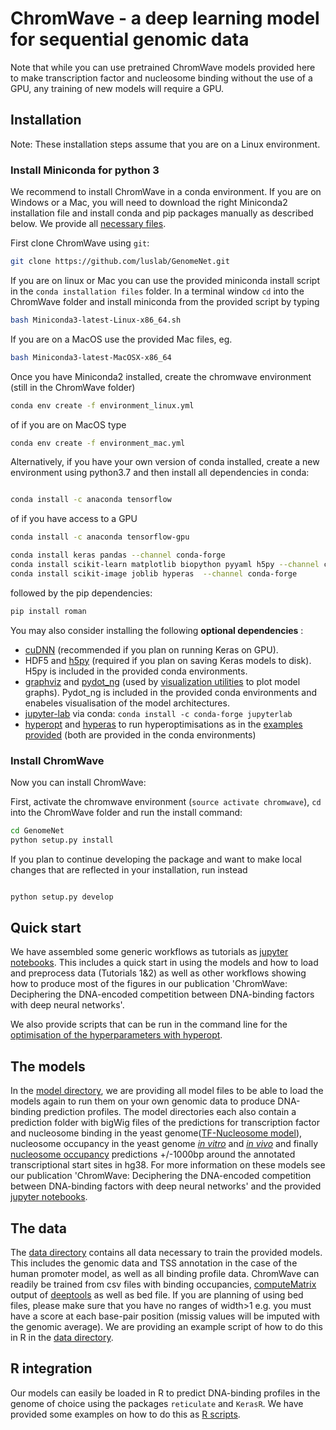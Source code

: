 # ChromWave - a deep learning model for sequential genomic data

Note that while you can use pretrained ChromWave models provided here to make transcription factor and nucleosome binding without
the use of a GPU, any training of new models will require a GPU.

## Installation
Note: These installation steps assume that you are on a Linux environment.

### Install Miniconda for python 3
We recommend to install ChromWave in a conda environment. 
If you are on Windows or a Mac, you will need to download the right Miniconda2 installation file and install conda and pip packages manually as described below.  We provide all [necessary files](https://github.com/luslab/GenomeNet/tree/master/conda%20installation%20files).

First clone ChromWave using `git`:

```sh
git clone https://github.com/luslab/GenomeNet.git
```

If you are on linux or Mac you can use the provided miniconda install script in the `conda installation files` folder. In a terminal window `cd` into the ChromWave folder and install miniconda from the provided script by typing 
```sh
bash Miniconda3-latest-Linux-x86_64.sh
```
If you are on a MacOS use the provided Mac files, eg. 
```sh
bash Miniconda3-latest-MacOSX-x86_64
```

Once you have Miniconda2 installed, create the chromwave environment (still in the ChromWave folder)
```sh
conda env create -f environment_linux.yml
```
of if you are on MacOS type

```sh
conda env create -f environment_mac.yml
```

Alternatively, if you have your own version of conda installed, create a new environment using python3.7 and then install all dependencies in conda: 

``` sh

conda install -c anaconda tensorflow 
```
of if you have access to a GPU
``` sh
conda install -c anaconda tensorflow-gpu
```
```sh
conda install keras pandas --channel conda-forge
conda install scikit-learn matplotlib biopython pyyaml h5py --channel conda-forge
conda install scikit-image joblib hyperas  --channel conda-forge
```
followed by the pip dependencies: 
```sh
pip install roman
```

You may also consider installing the following **optional dependencies** :

- [cuDNN](https://docs.nvidia.com/deeplearning/sdk/cudnn-install/) (recommended if you plan on running Keras on GPU).
- HDF5 and [h5py](http://docs.h5py.org/en/latest/build.html) (required if you plan on saving Keras models to disk). H5py is included in the provided conda environments.
- [graphviz](https://graphviz.gitlab.io/download/) and [pydot_ng](https://pypi.org/project/pydot-ng/) (used by [visualization utilities](https://keras.io/visualization/) to plot model graphs). Pydot_ng is included in the provided conda environments and enabeles visualisation of the model architectures.
- [jupyter-lab](https://jupyter.org/install) via conda: ```conda install -c conda-forge jupyterlab```
- [hyperopt](http://hyperopt.github.io/hyperopt/) and [hyperas](https://maxpumperla.com/hyperas/) to run hyperoptimisations as in the [examples provided](scripts/Hyperoptimisations) (both are provided in the conda environments)

### Install ChromWave

Now you can install ChromWave:

First, activate the chromwave environment (`source activate chromwave`), `cd` into the ChromWave folder and run the install command:
```sh
cd GenomeNet
python setup.py install
```
If you plan to continue developing the package and want to make local changes that are reflected in your installation, run instead

```sh

python setup.py develop
```


## Quick start

We have assembled some generic workflows as tutorials as [jupyter notebooks](scripts/Tutorials_Workflows).
This includes a quick start in using the models and how to load and preprocess data (Tutorials 1&2) as well as
other workflows showing how to produce most of the figures in our publication 'ChromWave: Deciphering the DNA-encoded competition between DNA-binding factors with deep neural networks'.

We also provide scripts that can be run in the command line for the [optimisation of the hyperparameters with hyperopt]( scripts/Hyperoptimisations).

## The models
In the [model directory](models), we are providing all model files to be able to load the models again to run them on your own
genomic data to produce DNA-binding prediction profiles. The model directories each also contain a prediction folder
with bigWig files of the predictions for transcription factor and nucleosome binding in the yeast genome([TF-Nucleosome model](models/tf-nucleosome/sacCer3/predictions)), nucleosome occupancy in the yeast genome [*in vitro*](models/nucleosomes/sacCer1_inVitro/predictions) and [*in vivo*](models/nucleosomes/sacCer1_inVivo/predictions) and  finally [nucleosome occupancy](models/nucleosomes/hg38_promoter/predictions) predictions +/-1000bp around the annotated transcriptional start sites in hg38. For more information on these models see our publication 'ChromWave: Deciphering the DNA-encoded competition between DNA-binding factors with deep neural networks' and the provided [jupyter notebooks](scripts/Tutorials_Workflows). 

## The data
The [data directory](data) contains all data necessary to train the provided models. This includes the genomic data and TSS annotation in the case of the human promoter model, as well as all binding profile data. ChromWave can readily be trained from csv files with binding occupancies, [computeMatrix](https://deeptools.readthedocs.io/en/develop/content/tools/computeMatrix.html?highlight=computeMatrix) output of [deeptools](https://deeptools.readthedocs.io/en/develop/) as well as bed file. If you are planning of using bed files, please make sure that you have no ranges of width>1 e.g. you must have a score at each base-pair position (missig values will be imputed with the genomic average). We are providing an example script of how to do this in R in the [data directory](data).


## R integration
Our models can easily be loaded in R to predict DNA-binding profiles in the genome of choice using the packages `reticulate` and `KerasR`. We have provided some examples on how to do this as [R scripts](https://github.com/luslab/chromWaveR).

